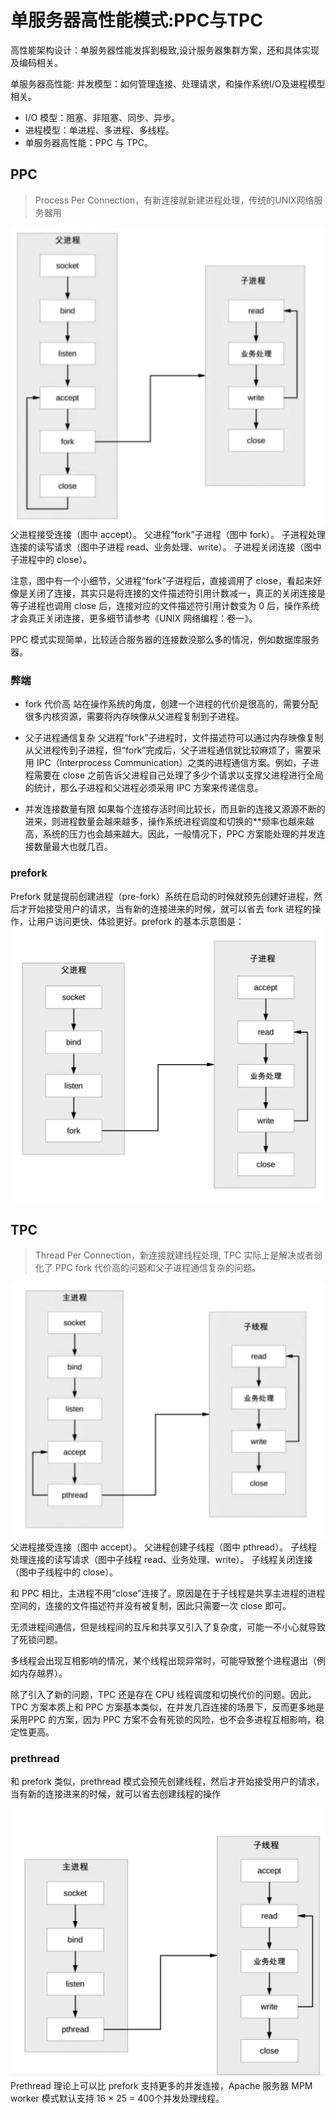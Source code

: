 # 单服务器高性能模式:PPC与TPC

高性能架构设计：单服务器性能发挥到极致,设计服务器集群方案，还和具体实现及编码相关。

单服务器高性能:  并发模型：如何管理连接、处理请求，和操作系统I/O及进程模型相关。

- I/O 模型：阻塞、非阻塞、同步、异步。
- 进程模型：单进程、多进程、多线程。
- 单服务器高性能：PPC 与 TPC。


## PPC
> Process Per Connection，有新连接就新建进程处理，传统的UNIX网络服务器用  

![](%E5%8D%95%E6%9C%8D%E5%8A%A1%E5%99%A8%E9%AB%98%E6%80%A7%E8%83%BD%E6%A8%A1%E5%BC%8FPPC%E4%B8%8ETPC/657D4E1E-08F9-4D70-9250-AC47F5F98F6B.png)
父进程接受连接（图中 accept）。
父进程“fork”子进程（图中 fork）。
子进程处理连接的读写请求（图中子进程 read、业务处理、write）。
子进程关闭连接（图中子进程中的 close）。

注意，图中有一个小细节，父进程“fork”子进程后，直接调用了 close，看起来好像是关闭了连接，其实只是将连接的文件描述符引用计数减一，真正的关闭连接是等子进程也调用 close 后，连接对应的文件描述符引用计数变为 0 后，操作系统才会真正关闭连接，更多细节请参考《UNIX 网络编程：卷一》。

PPC 模式实现简单，比较适合服务器的连接数没那么多的情况，例如数据库服务器。


### 弊端
- fork 代价高
站在操作系统的角度，创建一个进程的代价是很高的，需要分配很多内核资源，需要将内存映像从父进程复制到子进程。

- 父子进程通信复杂
父进程“fork”子进程时，文件描述符可以通过内存映像复制从父进程传到子进程，但“fork”完成后，父子进程通信就比较麻烦了，需要采用 IPC（Interprocess Communication）之类的进程通信方案。例如，子进程需要在 close 之前告诉父进程自己处理了多少个请求以支撑父进程进行全局的统计，那么子进程和父进程必须采用 IPC 方案来传递信息。

- 并发连接数量有限
如果每个连接存活时间比较长，而且新的连接又源源不断的进来，则进程数量会越来越多，操作系统进程调度和切换的**频率也越来越高，系统的压力也会越来越大。因此，一般情况下，PPC 方案能处理的并发连接数量最大也就几百。

### prefork

Prefork 就是提前创建进程（pre-fork）系统在启动的时候就预先创建好进程，然后才开始接受用户的请求，当有新的连接进来的时候，就可以省去 fork 进程的操作，让用户访问更快、体验更好。prefork 的基本示意图是：
![](%E5%8D%95%E6%9C%8D%E5%8A%A1%E5%99%A8%E9%AB%98%E6%80%A7%E8%83%BD%E6%A8%A1%E5%BC%8FPPC%E4%B8%8ETPC/EA70BFC1-CD95-418B-B388-CE88AFC6439F.png)


## TPC
> Thread Per Connection，新连接就建线程处理, TPC 实际上是解决或者弱化了 PPC fork 代价高的问题和父子进程通信复杂的问题。  

![](%E5%8D%95%E6%9C%8D%E5%8A%A1%E5%99%A8%E9%AB%98%E6%80%A7%E8%83%BD%E6%A8%A1%E5%BC%8FPPC%E4%B8%8ETPC/8263F46C-71BF-4D59-962E-C11B3A322176.png)
父进程接受连接（图中 accept）。
父进程创建子线程（图中 pthread）。
子线程处理连接的读写请求（图中子线程 read、业务处理、write）。
子线程关闭连接（图中子线程中的 close）。


和 PPC 相比，主进程不用“close”连接了。原因是在于子线程是共享主进程的进程空间的，连接的文件描述符并没有被复制，因此只需要一次 close 即可。

无须进程间通信，但是线程间的互斥和共享又引入了复杂度，可能一不小心就导致了死锁问题。

多线程会出现互相影响的情况，某个线程出现异常时，可能导致整个进程退出（例如内存越界）。

除了引入了新的问题，TPC 还是存在 CPU 线程调度和切换代价的问题。因此，TPC 方案本质上和 PPC 方案基本类似，在并发几百连接的场景下，反而更多地是采用PPC 的方案，因为 PPC 方案不会有死锁的风险，也不会多进程互相影响，稳定性更高。

### prethread
和 prefork 类似，prethread 模式会预先创建线程，然后才开始接受用户的请求，当有新的连接进来的时候，就可以省去创建线程的操作

![](%E5%8D%95%E6%9C%8D%E5%8A%A1%E5%99%A8%E9%AB%98%E6%80%A7%E8%83%BD%E6%A8%A1%E5%BC%8FPPC%E4%B8%8ETPC/FBE19EEA-B583-403D-9DCC-386696B2A66D.png)
Prethread 理论上可以比 prefork 支持更多的并发连接，Apache 服务器 MPM worker 模式默认支持 16 × 25 = 400个并发处理线程。
